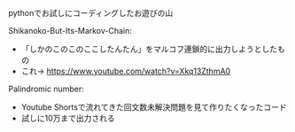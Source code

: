 pythonでお試しにコーディングしたお遊びの山

Shikanoko-But-Its-Markov-Chain:
- 「しかのこのこのここしたんたん」をマルコフ連鎖的に出力しようとしたもの
- これ→ https://www.youtube.com/watch?v=Xkq13ZthmA0

Palindromic number:
- Youtube Shortsで流れてきた回文数未解決問題を見て作りたくなったコード
- 試しに10万まで出力される
